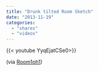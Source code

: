 ```yaml
---
title: "Drunk tilted Room Sketch"
date: "2013-11-19"
categories:
  - "shares"
  - "videos"
---
```


<div style="width: 70vw;">{{< youtube YyqEjatCSe0>}}</div>

(via [Room1oh1](http://www.youtube.com/watch?v=YyqEjatCSe0))
